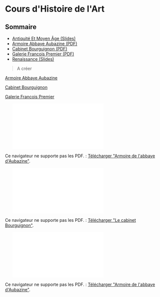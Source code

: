 <!-- TITLE: Cours d'Histoire de l'Art -->
<!-- SUBTITLE: Page d'accueil des cours d'Histoire de l'Art -->

# Cours d'Histoire de l'Art

## Sommaire  
* [Antiquité Et Moyen Âge (Slides)](cours/antiquite-et-moyen-age)
* [Armoire Abbaye Aubazine (PDF)](/uploads/histoire-de-l-art/armoire-abbaye-aubazine.pdf "Armoire Abbaye Aubazine")
* [Cabinet Bourguignon (PDF)](/uploads/histoire-de-l-art/cabinet-bourguignon.pdf "Cabinet Bourguignon")
* [Galerie Francois Premier (PDF)](/uploads/histoire-de-l-art/galerie-francois-premier.pdf "Galerie Francois Premier")
* [Renaissance (Slides)](cours/renaissance)



> A créer

[Armoire Abbaye Aubazine](/uploads/histoire-de-l-art/armoire-abbaye-aubazine.pdf "Armoire Abbaye Aubazine")

[Cabinet Bourguignon](/uploads/histoire-de-l-art/cabinet-bourguignon.pdf "Cabinet Bourguignon")

[Galerie Francois Premier](/uploads/histoire-de-l-art/galerie-francois-premier.pdf "Galerie Francois Premier")


<object data="/uploads/histoire-de-l-art/armoire-abbaye-aubazine.pdf" type="application/pdf" width="90%" height="700px" style="margin-left: 5%;">
    <embed src="/uploads/histoire-de-l-art/armoire-abbaye-aubazine.pdf">
        <p>Ce navigateur ne supporte pas les PDF.  : <a href="/uploads/histoire-de-l-art/armoire-abbaye-aubazine.pdf">Télécharger "Armoire de l'abbaye d'Aubazine"</a>.</p>
    </embed>
</object>




<object data="/uploads/histoire-de-l-art/cabinet-bourguignon.pdf" type="application/pdf" width="90%" height="700px" style="margin-left: 5%;">
    <embed src="/uploads/histoire-de-l-art/cabinet-bourguignon.pdf">
        <p>Ce navigateur ne supporte pas les PDF.  : <a href="/uploads/histoire-de-l-art/cabinet-bourguignon.pdf">Télécharger "Le cabinet Bourguignon"</a>.</p>
    </embed>
</object>



<object data="/uploads/histoire-de-l-art/galerie-francois-premier.pdf" type="application/pdf" width="90%" height="700px" style="margin-left: 5%;">
    <embed src="/uploads/histoire-de-l-art/galerie-francois-premier.pdf">
        <p>Ce navigateur ne supporte pas les PDF.  : <a href="/uploads/histoire-de-l-art/galerie-francois-premier.pdf">Télécharger "Armoire de l'abbaye d'Aubazine"</a>.</p>
    </embed>
</object>


